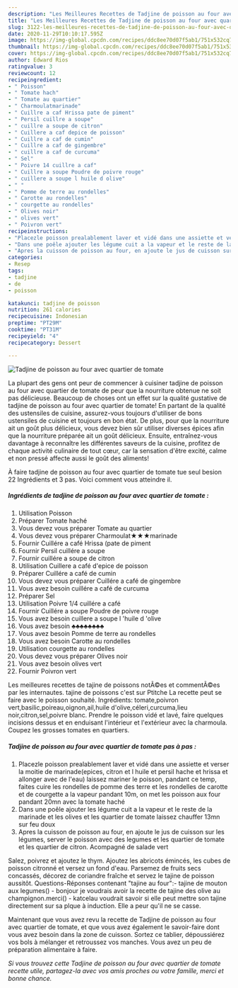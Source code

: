 ```yaml
---
description: "Les Meilleures Recettes de Tadjine de poisson au four avec quartier de tomate"
title: "Les Meilleures Recettes de Tadjine de poisson au four avec quartier de tomate"
slug: 3122-les-meilleures-recettes-de-tadjine-de-poisson-au-four-avec-quartier-de-tomate
date: 2020-11-29T10:10:17.595Z
image: https://img-global.cpcdn.com/recipes/ddc8ee70d07f5ab1/751x532cq70/tadjine-de-poisson-au-four-avec-quartier-de-tomate-photo-principale-de-la-recette.jpg
thumbnail: https://img-global.cpcdn.com/recipes/ddc8ee70d07f5ab1/751x532cq70/tadjine-de-poisson-au-four-avec-quartier-de-tomate-photo-principale-de-la-recette.jpg
cover: https://img-global.cpcdn.com/recipes/ddc8ee70d07f5ab1/751x532cq70/tadjine-de-poisson-au-four-avec-quartier-de-tomate-photo-principale-de-la-recette.jpg
author: Edward Rios
ratingvalue: 3
reviewcount: 12
recipeingredient:
- " Poisson"
- " Tomate hach"
- " Tomate au quartier"
- " Charmoulatmarinade"
- " Cuillre a caf Hrissa pate de piment"
- " Persil cuillre a soupe"
- " cuillre a soupe de citron"
- " Cuillere a caf depice de poisson"
- " Cuillre a caf de cumin"
- " Cuillre a caf de gingembre"
- " cuillre a caf de curcuma"
- " Sel"
- " Poivre 14 cuillre a caf"
- " Cuillre a soupe Poudre de poivre rouge"
- " cuillere a soupe l huile d olive"
- " "
- " Pomme de terre au rondelles"
- " Carotte au rondelles"
- " courgette au rondelles"
- " Olives noir"
- " olives vert"
- " Poivron vert"
recipeinstructions:
- "Placezle poisson prealablement laver et vidé dans une assiette et verser la moitie de marinade(epices, citron et l huile et persil hache et hrissa et allonger avec de l&#39;eau) laissez mariner le poisson, pandant ce temp, faites cuire les rondelles de pomme des terre et les rondelles de carotte et de courgette a la vapeur pandant 10m, on met les poisson aux four pandant 20mn avec la tomate haché"
- "Dans une poêle ajouter les légume cuit a la vapeur et le reste de la marinade et les olives et les quartier de tomate laissez chauffer 13mn sur feu doux"
- "Apres la cuisson de poisson au four, en ajoute le jus de cuisson sur les légumes, server le poisson avec des legumes et les quartier de tomate et les quartier de citron. Acompagné de salade vert"
categories:
- Resep
tags:
- tadjine
- de
- poisson

katakunci: tadjine de poisson 
nutrition: 261 calories
recipecuisine: Indonesian
preptime: "PT29M"
cooktime: "PT31M"
recipeyield: "4"
recipecategory: Dessert

---
```



![Tadjine de poisson au four avec quartier de tomate](https://img-global.cpcdn.com/recipes/ddc8ee70d07f5ab1/751x532cq70/tadjine-de-poisson-au-four-avec-quartier-de-tomate-photo-principale-de-la-recette.jpg)

La plupart des gens ont peur de commencer à cuisiner tadjine de poisson au four avec quartier de tomate de peur que la nourriture obtenue ne soit pas délicieuse. Beaucoup de choses ont un effet sur la qualité gustative de tadjine de poisson au four avec quartier de tomate! En partant de la qualité des ustensiles de cuisine, assurez-vous toujours d'utiliser de bons ustensiles de cuisine et toujours en bon état. De plus, pour que la nourriture ait un goût plus délicieux, vous devez bien sûr utiliser diverses épices afin que la nourriture préparée ait un goût délicieux. Ensuite, entraînez-vous davantage à reconnaître les différentes saveurs de la cuisine, profitez de chaque activité culinaire de tout cœur, car la sensation d'être excité, calme et non pressé affecte aussi le goût des aliments!

<!--inarticleads1-->

À faire tadjine de poisson au four avec quartier de tomate tue seul besion 22 Ingrédients et 3 pas. Voici comment vous atteindre il.

##### Ingrédients de tadjine de poisson au four avec quartier de tomate :

1. Utilisation  Poisson
1. Préparer  Tomate haché
1. Vous devez vous préparer  Tomate au quartier
1. Vous devez vous préparer  Charmoulat★★★marinade
1. Fournir  Cuillére a café Hrissa (pate de piment
1. Fournir  Persil cuillére a soupe
1. Fournir  cuillére a soupe de citron
1. Utilisation  Cuillere a café d&#39;epice de poisson
1. Préparer  Cuillére a café de cumin
1. Vous devez vous préparer  Cuillére a café de gingembre
1. Vous avez besoin  cuillére a café de curcuma
1. Préparer  Sel
1. Utilisation  Poivre 1/4 cuillére a café
1. Fournir  Cuillére a soupe Poudre de poivre rouge
1. Vous avez besoin  cuillere a soupe l &#39;huile d &#39;olive
1. Vous avez besoin  ♣♣♣♣♣♣♣♣
1. Vous avez besoin  Pomme de terre au rondelles
1. Vous avez besoin  Carotte au rondelles
1. Utilisation  courgette au rondelles
1. Vous devez vous préparer  Olives noir
1. Vous avez besoin  olives vert
1. Fournir  Poivron vert


Les meilleures recettes de tajine de poissons notÃ©es et commentÃ©es par les internautes. tajine de poissons c&#39;est sur Ptitche La recette peut se faire avec le poisson souhaité. Ingrédients: tomate,poivron vert,basilic,poireau,oignon,ail,huile d&#39;olive,céleri,curcuma,lieu noir,citron,sel,poivre blanc. Prendre le poisson vidé et lavé, faire quelques incisions dessus et en enduisant l&#39;intérieur et l&#39;extérieur avec la charmoula. Coupez les grosses tomates en quartiers. 

<!--inarticleads2-->

##### Tadjine de poisson au four avec quartier de tomate pas à pas :

1. Placezle poisson prealablement laver et vidé dans une assiette et verser la moitie de marinade(epices, citron et l huile et persil hache et hrissa et allonger avec de l&#39;eau) laissez mariner le poisson, pandant ce temp, faites cuire les rondelles de pomme des terre et les rondelles de carotte et de courgette a la vapeur pandant 10m, on met les poisson aux four pandant 20mn avec la tomate haché
1. Dans une poêle ajouter les légume cuit a la vapeur et le reste de la marinade et les olives et les quartier de tomate laissez chauffer 13mn sur feu doux
1. Apres la cuisson de poisson au four, en ajoute le jus de cuisson sur les légumes, server le poisson avec des legumes et les quartier de tomate et les quartier de citron. Acompagné de salade vert


Salez, poivrez et ajoutez le thym. Ajoutez les abricots émincés, les cubes de poisson citronné et versez un fond d&#39;eau. Parsemez de fruits secs concassés, décorez de coriandre fraîche et servez le tajine de poisson aussitôt. Questions-Réponses contenant &#34;tajine au four&#34;:- tajine de mouton aux legumes() - bonjour je voudrais avoir la recette de tajine des olive au champignon.merci() - katcelau voudrait savoir si elle peut mettre son tajine directement sur sa plque à induction. Elle a peur qu&#39;il ne se casse. 

<!--inarticleads1-->

<p>
Maintenant que vous avez revu la recette de Tadjine de poisson au four avec quartier de tomate, et que vous avez également le savoir-faire dont vous avez besoin dans la zone de cuisson. Sortez ce tablier, dépoussiérez vos bols à mélanger et retroussez vos manches. Vous avez un peu de préparation alimentaire à faire.
</p>

<p>
<i>Si vous trouvez cette Tadjine de poisson au four avec quartier de tomate recette utile, partagez-la avec vos amis proches ou votre famille, merci et bonne chance.</i>
</p>
